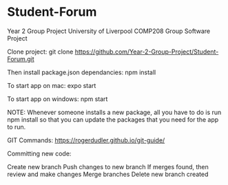# Student-Forum
Year 2 Group Project
University of Liverpool COMP208 Group Software Project

Clone project: git clone https://github.com/Year-2-Group-Project/Student-Forum.git

Then install package.json dependancies: npm install

To start app on mac: expo start

To start app on windows: npm start

NOTE: Whenever someone installs a new package, all you have to do is run npm install so that you can update the packages that you need for the app to run.

GIT Commands: https://rogerdudler.github.io/git-guide/

Committing new code:

Create new branch
Push changes to new branch
If merges found, then review and make changes
Merge branches
Delete new branch created
